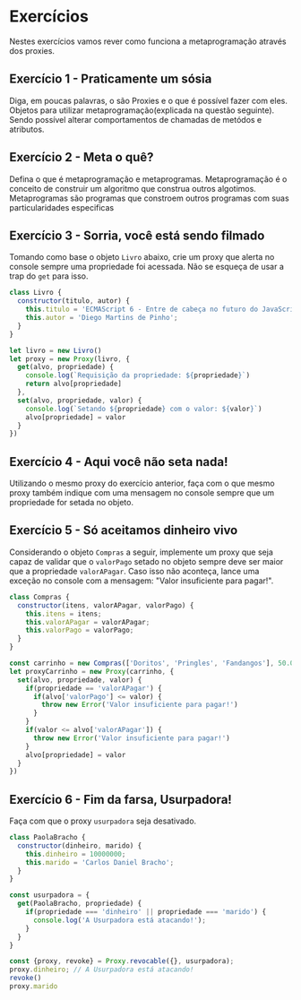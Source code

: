 # Exercícios

Nestes exercícios vamos rever como funciona a metaprogramação através dos proxies.

## Exercício 1 - Praticamente um sósia
Diga, em poucas palavras, o são Proxies e o que é possível fazer com eles.
Objetos para utilizar metaprogramação(explicada na questão seguinte). Sendo possível alterar comportamentos de chamadas de metódos e atributos.

## Exercício 2 - Meta o quê?
Defina o que é metaprogramação e metaprogramas.
Metaprogramação é o conceito de construir um algoritmo que construa outros algotimos. Metaprogramas são programas que constroem outros programas com suas particularidades especificas

## Exercício 3 - Sorria, você está sendo filmado
Tomando como base o objeto `Livro` abaixo, crie um proxy que alerta no console sempre uma propriedade foi acessada. Não se esqueça de usar a trap do `get` para isso.

``` javascript
class Livro {
  constructor(titulo, autor) {
    this.titulo = 'ECMAScript 6 - Entre de cabeça no futuro do JavaScript';
    this.autor = 'Diego Martins de Pinho';
  }
}

let livro = new Livro()
let proxy = new Proxy(livro, {
  get(alvo, propriedade) {
    console.log(`Requisição da propriedade: ${propriedade}`)
    return alvo[propriedade]
  },
  set(alvo, propriedade, valor) {
    console.log(`Setando ${propriedade} com o valor: ${valor}`)
    alvo[propriedade] = valor
  }
})
```

## Exercício 4 - Aqui você não seta nada!
Utilizando o mesmo proxy do exercício anterior, faça com o que mesmo proxy também indique com uma mensagem no console sempre que um propriedade for setada no objeto.

## Exercício 5 - Só aceitamos dinheiro vivo
Considerando o objeto `Compras` a seguir, implemente um proxy que seja capaz de validar que o `valorPago` setado no objeto sempre deve ser maior que a propriedade `valorAPagar`. Caso isso não aconteça, lance uma exceção no console com a mensagem: "Valor insuficiente para pagar!".

``` javascript
class Compras {
  constructor(itens, valorAPagar, valorPago) {
    this.itens = itens;
    this.valorAPagar = valorAPagar;
    this.valorPago = valorPago;
  }
}

const carrinho = new Compras(['Doritos', 'Pringles', 'Fandangos'], 50.00, 25.00)
let proxyCarrinho = new Proxy(carrinho, {
  set(alvo, propriedade, valor) {
    if(propriedade == 'valorAPagar') {
      if(alvo['valorPago'] <= valor) {
        throw new Error('Valor insuficiente para pagar!')
      }
    }
    if(valor <= alvo['valorAPagar']) {
      throw new Error('Valor insuficiente para pagar!')
    }
    alvo[propriedade] = valor
  }
})
```

## Exercício 6 - Fim da farsa, Usurpadora!
Faça com que o proxy `usurpadora` seja desativado.

``` javascript
class PaolaBracho {
  constructor(dinheiro, marido) {
    this.dinheiro = 10000000;
    this.marido = 'Carlos Daniel Bracho';
  }
}

const usurpadora = {
  get(PaolaBracho, propriedade) {
    if(propriedade === 'dinheiro' || propriedade === 'marido') {
      console.log('A Usurpadora está atacando!');
    }
  }
}

const {proxy, revoke} = Proxy.revocable({}, usurpadora);
proxy.dinheiro; // A Usurpadora está atacando!
revoke()
proxy.marido

```
